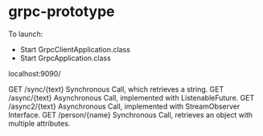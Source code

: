 # grpc-prototype
To launch:
- Start GrpcClientApplication.class
- Start GrpcApplication.class

localhost:9090/

GET /sync/{text} Synchronous Call, which retrieves a string.
GET /async/{text} Asynchronous Call, implemented with ListenableFuture.
GET /async2/{text} Asynchronous Call, implemented with StreamObserver Interface.
GET /person/{name} Synchronous Call, retrieves an object with multiple attributes.

